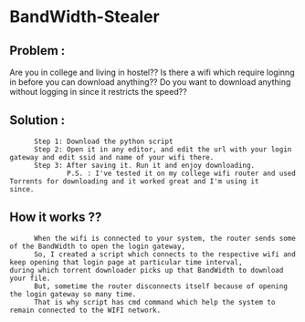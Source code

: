 # BandWidth-Stealer

## Problem :
Are you in college and living in hostel??
Is there a wifi which require loginng in before you can download anything??
Do you want to download anything without logging in since it restricts the speed??

## Solution :
          Step 1: Download the python script
          Step 2: Open it in any editor, and edit the url with your login gateway and edit ssid and name of your wifi there.
          Step 3: After saving it. Run it and enjoy downloading.
                  P.S. : I've tested it on my college wifi router and used Torrents for downloading and it worked great and I'm using it                     since.

## How it works ??
          When the wifi is connected to your system, the router sends some of the BandWidth to open the login gateway,
          So, I created a script which connects to the respective wifi and keep opening that login page at particular time interval,                 during which torrent downloader picks up that BandWidth to download your file.
          But, sometime the router disconnects itself because of opening the login gateway so many time.
          That is why script has cmd command which help the system to remain connected to the WIFI network.
